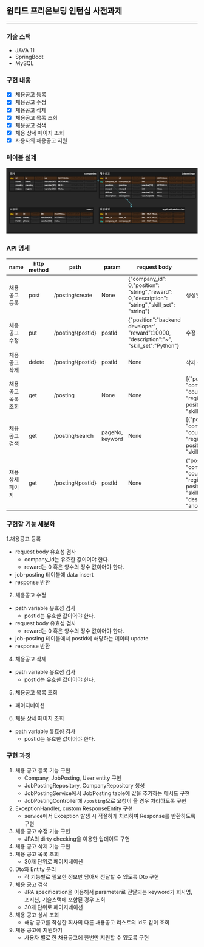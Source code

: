 ## 원티드 프리온보딩 인턴십 사전과제
---
### 기술 스택
- JAVA 11
- SpringBoot
- MySQL
### 구현 내용

- [x] 채용공고 등록
- [x] 채용공고 수정
- [x] 채용공고 삭제
- [x] 채용공고 목록 조회
- [x] 채용공고 검색
- [x] 채용 상세 페이지 조회
- [x] 사용자의 채용공고 지원

### 테이블 설계

![erd](./resources/wanted_erd.PNG)

### API 명세
| name       |http method| path                  | param           | request body                                                                                                   | response body                                                                                                                                                                                         |
|------------|---|-----------------------|-----------------|---------------------------|-------------------------------------------------------------------------------------------------------------------------------------------------------------------------------------------------------|
| 채용공고 등록    |post| /posting/create       | None            | {"company_id": 0,"position": "string","reward": 0,"description": "string","skill_set": "string"} | 생성된 postId                                                                                                                                                                                            |
| 채용공고 수정    |put| /posting/{postId}     | postId          | {"position":"backend developer", "reward":10000, "description":"~", "skill_set":"Python"}                      | 수정 성공 여부                                                                                                                                                                                              |
| 채용공고 삭제    |delete| /posting/{postId} | postId          | None    | 삭제 성공 여부                                                                                                                                                                                              |
| 채용공고 목록 조회 |get| /posting              | None            | None      | [{"post_id":post_id, "company_name":company_name, "country":country, "region":region, "position": position, "reward": reward, "skill_set": skill_set}, {}...]                                         |
 | 채용공고 검색    |get| /posting/search       | pageNo, keyword | None | [{"post_id":post_id, "company_name":company_name, "country":country, "region":region, "position": position, "reward": reward, "skill_set": skill_set}, {}]                                            |
| 채용 상세 페이지  |get| /posting/{postId}     | postId| None   | {"post_id":post_id, "company_name":company_name, "country":country, "region":region, "position": position, "reward": reward, "skill_set": skill_set, "description":description, "another_posting":[]} ||


### 구현할 기능 세분화
1.채용공고 등록
- request body 유효성 검사
	- company_id는 유효한 값이어야 한다.
	- reward는 0 혹은 양수의 정수 값이어야 한다.
- job-posting 테이블에 data insert
- response 반환
2. 채용공고 수정
- path variable 유효성 검사
	- postId는 유효한 값이어야 한다.
- request body 유효성 검사
	- reward는 0 혹은 양수의 정수 값이어야 한다.
- job-posting 테이블에서 postId에 해당하는 데이터 update
- response 반환
4. 채용공고 삭제
- path variable 유효성 검사
	- postId는 유효한 값이어야 한다.
5. 채용공고 목록 조회
- 페이지네이션
6. 채용 상세 페이지 조회
- path variable 유효성 검사
	- postId는 유효한 값이어야 한다.

### 구현 과정
1. 채용 공고 등록 기능 구현
    - Company, JobPosting, User entity 구현
    - JobPostingRepository, CompanyRepository 생성
    - JobPostingService에서 JobPosting table에 값을 추가하는 메서드 구현
    - JobPostingController에 `/posting`으로 요청이 올 경우 처리하도록 구현
2. ExceptionHandler, custom ResponseEntity 구현
   - service에서 Exception 발생 시 적절하게 처리하여 Response를 반환하도록 구현
3. 채용 공고 수정 기능 구현
    - JPA의 dirty checking을 이용한 업데이트 구현
4. 채용 공고 삭제 기능 구현
5. 채용 공고 목록 조회
   - 30개 단위로 페이지네이션
6. Dto와 Entity 분리
   - 각 기능별로 필요한 정보만 담아서 전달할 수 있도록 Dto 구현
7. 채용 공고 검색
   - JPA specification을 이용해서 parameter로 전달되는 keyword가 회사명, 포지션, 기술스택에 포함된 경우 조회
   - 30개 단위로 페이지네이션
8. 채용 공고 상세 조회
   - 해당 공고를 작성한 회사의 다른 채용공고 리스트의 id도 같이 조회
9. 채용 공고에 지원하기 
   - 사용자 별로 한 채용공고에 한번만 지원할 수 있도록 구현
